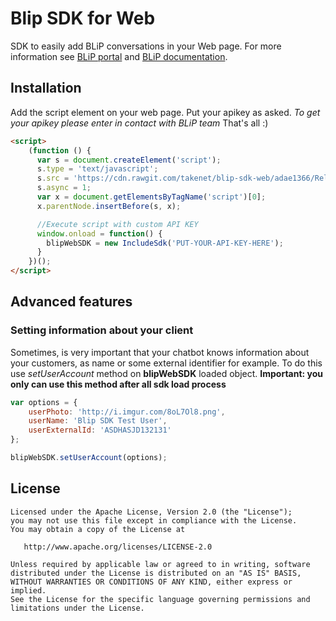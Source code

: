 
Blip SDK for Web
======

SDK to easily add BLiP conversations in your Web page. For more information see [BLiP portal][1] and [BLiP documentation][2].

Installation
--------

Add the script element on your web page. Put your apikey as asked. *To get your apikey please enter in contact with BLiP team*
That's all :)

```html
<script>
    (function () {
      var s = document.createElement('script');
      s.type = 'text/javascript';
      s.src = 'https://cdn.rawgit.com/takenet/blip-sdk-web/adae1366/Releases/0.0.1/sdk.js';
      s.async = 1;
      var x = document.getElementsByTagName('script')[0];
      x.parentNode.insertBefore(s, x);

      //Execute script with custom API KEY
      window.onload = function() {
        blipWebSDK = new IncludeSdk('PUT-YOUR-API-KEY-HERE');
      }
    })();
</script>
```

## Advanced features

### Setting information about your client

Sometimes, is very important that your chatbot knows information about your customers, as name or some external identifier for example.
To do this use *setUserAccount* method on **blipWebSDK** loaded object. **Important: you only can use this method after all sdk load process**

```javascript
var options = {
    userPhoto: 'http://i.imgur.com/8oL7Ol8.png',
    userName: 'Blip SDK Test User',
    userExternalId: 'ASDHASJD132131'
};

blipWebSDK.setUserAccount(options);
```

License
-------

    Licensed under the Apache License, Version 2.0 (the "License");
    you may not use this file except in compliance with the License.
    You may obtain a copy of the License at

       http://www.apache.org/licenses/LICENSE-2.0

    Unless required by applicable law or agreed to in writing, software
    distributed under the License is distributed on an "AS IS" BASIS,
    WITHOUT WARRANTIES OR CONDITIONS OF ANY KIND, either express or implied.
    See the License for the specific language governing permissions and
    limitations under the License.


 [1]: https://blip.ai
 [2]: https://portal.blip.ai/#/docs/home

